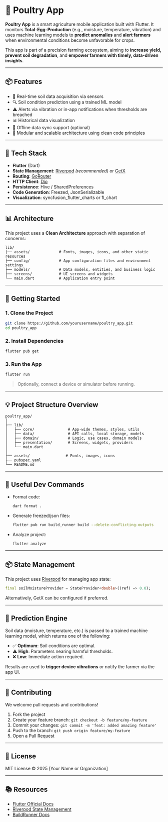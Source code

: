 # 🌱 Poultry App

**Poultry App** is a smart agriculture mobile application built with Flutter. It monitors **Total-Egg-Production** (e.g., moisture, temperature, vibration) and uses machine learning models to **predict anomalies** and **alert farmers** when environmental conditions become unfavorable for crops.

This app is part of a precision farming ecosystem, aiming to **increase yield, prevent soil degradation**, and **empower farmers with timely, data-driven insights**.

---

## 📦 Features

* 📡 Real-time soil data acquisition via sensors
* 🔍 Soil condition prediction using a trained ML model
* ⚠️ Alerts via vibration or in-app notifications when thresholds are breached
* 📊 Historical data visualization
* 🔭 Offline data sync support (optional)
* 🔐 Modular and scalable architecture using clean code principles

---

## 💪 Tech Stack

* **Flutter** (Dart)
* **State Management**: [Riverpod](https://riverpod.dev) *(recommended)* or [GetX](https://pub.dev/packages/get)
* **Routing**: [GoRouter](https://pub.dev/packages/go_router)
* **HTTP Client**: [Dio](https://pub.dev/packages/dio)
* **Persistence**: Hive / SharedPreferences
* **Code Generation**: Freezed, JsonSerializable
* **Visualization**: syncfusion\_flutter\_charts or fl\_chart


---

## 📊 Architecture

This project uses a **Clean Architecture** approach with separation of concerns:

```
lib/
├── assets/             # Fonts, images, icons, and other static resources
├── config/             # App configuration files and environment settings
├── models/             # Data models, entities, and business logic
├── screens/            # UI screens and widgets
└── main.dart           # Application entry point
```

---

## 🚀 Getting Started

### 1. Clone the Project

```bash
git clone https://github.com/yourusername/poultry_app.git
cd poultry_app
```

### 2. Install Dependencies

```bash
flutter pub get
```

### 3. Run the App

```bash
flutter run
```

> Optionally, connect a device or simulator before running.

---

## 💡 Project Structure Overview

```
poultry_app/
│
├── lib/
│   ├── core/               # App-wide themes, styles, utils
│   ├── data/               # API calls, local storage, models
│   ├── domain/             # Logic, use cases, domain models
│   ├── presentation/       # Screens, widgets, providers
│   └── main.dart
│
├── assets/                # Fonts, images, icons
├── pubspec.yaml
└── README.md
```

---

## 🧪 Useful Dev Commands

* Format code:

  ```bash
  dart format .
  ```

* Generate freezed/json files:

  ```bash
  flutter pub run build_runner build --delete-conflicting-outputs
  ```

* Analyze project:

  ```bash
  flutter analyze
  ```

---

## 📦 State Management

This project uses [Riverpod](https://riverpod.dev) for managing app state:

```dart
final soilMoistureProvider = StateProvider<double>((ref) => 0.0);
```

Alternatively, GetX can be configured if preferred.

---

## 🧠 Prediction Engine

Soil data (moisture, temperature, etc.) is passed to a trained machine learning model, which returns one of the following:

* ✅ **Optimum**: Soil conditions are optimal.
* ⚠️ **High**: Parameters nearing harmful thresholds.
* ❌ **Low**: Immediate action required.

Results are used to **trigger device vibrations** or notify the farmer via the app UI.

---

## 🤝 Contributing

We welcome pull requests and contributions!

1. Fork the project
2. Create your feature branch: `git checkout -b feature/my-feature`
3. Commit your changes: `git commit -m 'feat: added amazing feature'`
4. Push to the branch: `git push origin feature/my-feature`
5. Open a Pull Request

---

## 📄 License

MIT License © 2025 \[Your Name or Organization]

---

## 📚 Resources

* [Flutter Official Docs](https://docs.flutter.dev)
* [Riverpod State Management](https://riverpod.dev)
* [BuildRunner Docs](https://pub.dev/packages/build_runner)
